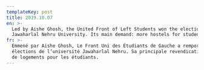 ```yaml
---
templateKey: post
title: 2019.10.07
en: >-
  Led by Aishe Ghosh, the United Front of Left Students won the elections of
  Jawaharlal Nehru University. Its main demand: more hostels for students.   
fr: >-
  Emmené par Aishe Ghosh, Le Front Uni des Étudiants de Gauche a remporté les
  élections de l’université Jawaharlal Nehru. Sa principale revendication : plus
  de logements pour les étudiants.
---
```


